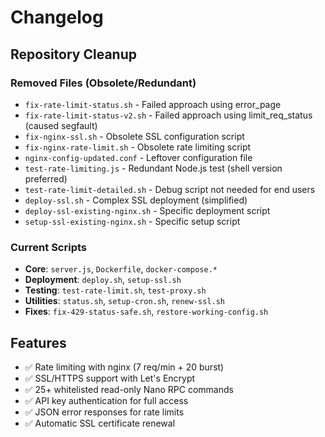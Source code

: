 # Changelog

## Repository Cleanup

### Removed Files (Obsolete/Redundant)
- `fix-rate-limit-status.sh` - Failed approach using error_page
- `fix-rate-limit-status-v2.sh` - Failed approach using limit_req_status (caused segfault)
- `fix-nginx-ssl.sh` - Obsolete SSL configuration script
- `fix-nginx-rate-limit.sh` - Obsolete rate limiting script  
- `nginx-config-updated.conf` - Leftover configuration file
- `test-rate-limiting.js` - Redundant Node.js test (shell version preferred)
- `test-rate-limit-detailed.sh` - Debug script not needed for end users
- `deploy-ssl.sh` - Complex SSL deployment (simplified)
- `deploy-ssl-existing-nginx.sh` - Specific deployment script
- `setup-ssl-existing-nginx.sh` - Specific setup script

### Current Scripts
- **Core**: `server.js`, `Dockerfile`, `docker-compose.*`
- **Deployment**: `deploy.sh`, `setup-ssl.sh`  
- **Testing**: `test-rate-limit.sh`, `test-proxy.sh`
- **Utilities**: `status.sh`, `setup-cron.sh`, `renew-ssl.sh`
- **Fixes**: `fix-429-status-safe.sh`, `restore-working-config.sh`

## Features
- ✅ Rate limiting with nginx (7 req/min + 20 burst)
- ✅ SSL/HTTPS support with Let's Encrypt
- ✅ 25+ whitelisted read-only Nano RPC commands
- ✅ API key authentication for full access
- ✅ JSON error responses for rate limits
- ✅ Automatic SSL certificate renewal
